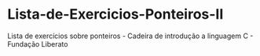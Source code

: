 # Lista-de-Exercicios-Ponteiros-II
Lista de exercícios sobre ponteiros - Cadeira de introdução a linguagem C - Fundação Liberato
